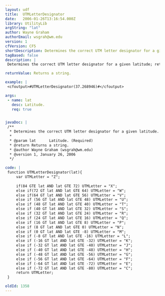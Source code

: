 ```yaml
---
layout: udf
title:  UTMLetterDesignator
date:   2006-01-26T13:16:54.000Z
library: UtilityLib
argString: "lat"
author: Wayne Graham
authorEmail: wsgrah@wm.edu
version: 1
cfVersion: CF5
shortDescription: Determines the correct UTM letter designator for a given latitude.
tagBased: false
description: |
 Determines the correct UTM letter designator for a given latitude; returns Z if latitude is outside UTM limits of 84N to 80S.

returnValue: Returns a string.

example: |
 <cfoutput>#UTMLetterDesignator(37.268946)#</cfoutput>

args:
 - name: lat
   desc: Latitude.
   req: true


javaDoc: |
 /**
  * Determines the correct UTM letter designator for a given latitude.
  * 
  * @param lat      Latitude. (Required)
  * @return Returns a string. 
  * @author Wayne Graham (wsgrah@wm.edu) 
  * @version 1, January 26, 2006 
  */

code: |
 function UTMLetterDesignator(lat){
     var UTMLetter = "Z";
             
     if(84 GTE lat AND lat GTE 72) UTMLetter = "X";
     else if(72 GT lat AND lat GTE 64) UTMLetter = "W";
     else if(64 GT lat AND lat GTE 56) UTMLetter = "V";
     else if (56 GT lat AND lat GTE 48) UTMLetter = "U";
     else if (48 GT lat AND lat GTE 40) UTMLetter = "T";
     else if (40 GT lat AND lat GTE 32) UTMLetter = "S";
     else if (32 GT lat AND lat GTE 24) UTMLetter = "R";
     else if (24 GT lat AND lat GTE 16) UTMLetter = "Q";
     else if (16 GT lat AND lat GTE 8) UTMLetter = "P";
     else if (8 GT lat AND lat GTE 0) UTMLetter = "N";
     else if (0 GT lat AND lat GTE -8) UTMLetter = "M";
     else if (-8 GT lat AND lat GTE -16) UTMLetter = "L";
     else if (-16 GT lat AND lat GTE -32) UTMLetter = "K";
     else if (-32 GT lat AND lat GTE -40) UTMLetter = "J";
     else if (-40 GT lat AND lat GTE -48) UTMLetter = "H";
     else if (-48 GT lat AND lat GTE -56) UTMLetter = "G";
     else if (-56 GT lat AND lat GTE -64) UTMLetter = "F";
     else if (-64 GT lat AND lat GTE -72) UTMLetter = "E";
     else if (-72 GT lat AND lat GTE -80) UTMLetter = "C";
     return UTMLetter;
 }

oldId: 1358
---
```


